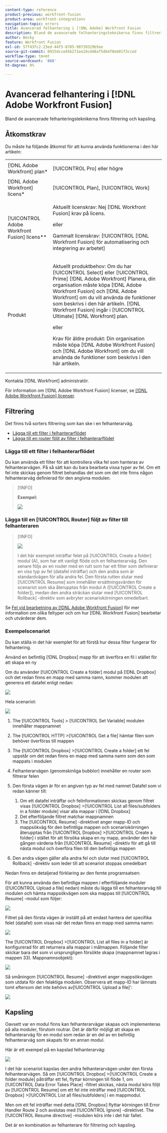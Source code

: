 ```yaml
---
content-type: reference
product-previous: workfront-fusion
product-area: workfront-integrations
navigation-topic: errors
title: Avancerad felhantering i [!DNL Adobe] Workfront Fusion
description: Bland de avancerade felhanteringsteknikerna finns filtrering och kapsling.
author: Becky
feature: Workfront Fusion
exl-id: 57f43fc2-23ed-44f5-8785-90739329b5ee
source-git-commit: 0915dcce45b271ee18cdd8af5db4f0eb01f3cced
workflow-type: tm+mt
source-wordcount: '868'
ht-degree: 0%

---
```


# Avancerad felhantering i [!DNL Adobe Workfront Fusion]

Bland de avancerade felhanteringsteknikerna finns filtrering och kapsling.

## Åtkomstkrav

Du måste ha följande åtkomst för att kunna använda funktionerna i den här artikeln:

<table style="table-layout:auto">
 <col> 
 <col> 
 <tbody> 
  <tr> 
   <td role="rowheader">[!DNL Adobe Workfront] plan*</td> 
   <td> <p>[!UICONTROL Pro] eller högre</p> </td> 
  </tr> 
  <tr data-mc-conditions=""> 
   <td role="rowheader">[!DNL Adobe Workfront] licens*</td> 
   <td> <p>[!UICONTROL Plan], [!UICONTROL Work]</p> </td> 
  </tr> 
  <tr> 
   <td role="rowheader">[!UICONTROL Adobe Workfront Fusion] licens**</td> 
   <td>
   <p>Aktuellt licenskrav: Nej [!DNL Workfront Fusion] krav på licens.</p>
   <p>eller</p>
   <p>Gammalt licenskrav: [!UICONTROL [!DNL Workfront Fusion] för automatisering och integrering av arbetet] </p>
   </td> 
  </tr> 
  <tr> 
   <td role="rowheader">Produkt</td> 
   <td>
   <p>Aktuellt produktbehov: Om du har [!UICONTROL Select] eller [!UICONTROL Prime] [!DNL Adobe Workfront] Planera, din organisation måste köpa [!DNL Adobe Workfront Fusion] och [!DNL Adobe Workfront] om du vill använda de funktioner som beskrivs i den här artikeln. [!DNL Workfront Fusion] ingår i [!UICONTROL Ultimate] [!DNL Workfront] plan.</p>
   <p>eller</p>
   <p>Krav för äldre produkt: Din organisation måste köpa [!DNL Adobe Workfront Fusion] och [!DNL Adobe Workfront] om du vill använda de funktioner som beskrivs i den här artikeln.</p>
   </td> 
  </tr> 
 </tbody> 
</table>

Kontakta [!DNL Workfront] administratör.

För information om [!DNL Adobe Workfront Fusion] licenser, se [[!DNL Adobe Workfront Fusion] licenser](../../workfront-fusion/get-started/license-automation-vs-integration.md).

## Filtrering

Det finns två sorters filtrering som kan ske i en felhanterarväg.

* [Lägga till ett filter i felhanterarflödet](#adding-a-filter-to-the-error-handler-route)
* [Lägga till en router följt av filter i felhanterarflödet](#adding-a-router-followed-by-filters-to-the-error-handler)

### Lägga till ett filter i felhanterarflödet

Du kan använda ett filter för att kontrollera vilka fel som hanteras av felhanterarvägen. På så sätt kan du bara bearbeta vissa typer av fel. Om ett fel inte skickas genom filtret behandlas det som om det inte finns någon felhanterarväg definierad för den angivna modulen.

>[!INFO]
>
>**Exempel:**
>
>![](assets/filter-error-handling-350x238.png)

### Lägga till en [!UICONTROL Router] följt av filter till felhanteraren

>[!INFO]
>
>![](assets/router-filter-error-handling-350x254.png)
>
>I det här exemplet inträffar felet på [!UICONTROL Create a folder] modul (A), som har ett vanligt flöde och en felhanterarväg. Den senare följs av en router med en rutt som har ett filter som definierar en viss typ av fel (datafel inträffar) och den andra som är standardvägen för alla andra fel. Den första rutten slutar med [!UICONTROL Resume] som innehåller ersättningsvärden för scenariot som ska återupptas från modul A ([!UICONTROL Create a folder]), medan den andra sträckan slutar med [!UICONTROL Rollback] -direktiv som avbryter scenariokörningen omedelbart.

Se [Fel vid bearbetning av [!DNL Adobe Workfront Fusion]](../../workfront-fusion/errors/error-processing.md) för mer information om olika feltyper och om hur [!DNL Workfront Fusion] bearbetar och utvärderar dem.

### Exempelscenariot

Du kan ställa in det här exemplet för att förstå hur dessa filter fungerar för felhantering.

Använd en befintlig [!DNL Dropbox] mapp för att överföra en fil i stället för att skapa en ny

Om du använder [!UICONTROL Create a folder] modul på [!DNL Dropbox] och det redan finns en mapp med samma namn, kommer modulen att generera ett datafel enligt nedan:

![](assets/dropbox-350x276.png)

Hela scenariot:

![](assets/dropbox-scenario-350x190.png)

1. The [!UICONTROL Tools] > [!UICONTROL Set Variable] modulen innehåller mappnamnet
1. The [!UICONTROL HTTP] >[!UICONTROL Get a file] hämtar filen som behöver överföras till mappen
1. The [!UICONTROL Dropbox] >[!UICONTROL Create a folder] ett fel uppstår om det redan finns en mapp med samma namn som den som mappats i modulen
1. Felhanterarvägen (genomskinliga bubblor) innehåller en router som filtrerar felen
1. Den första vägen är för en angiven typ av fel med namnet Datafel som vi redan känner till:

   1. Om ett datafel inträffar och felinformationen skickas genom filtret visas [!UICONTROL Dropbox] >[!UICONTROL List all files/subfolders in a folder module] visar alla mappar i [!DNL Dropbox]
   1. Det efterföljande filtret matchar mappnamnen
   1. The [!UICONTROL Resume] -direktivet anger mapp-ID och mappsökväg för den befintliga mappen och scenariokörningen återupptas från [!UICONTROL Dropbox] >[!UICONTROL Create a folder] i stället för att försöka skapa en ny mapp, använder den här gången värdena från [!UICONTROL Resume] -direktiv för att gå till nästa modul och överföra filen till den befintliga mappen

1. Den andra vägen gäller alla andra fel och slutar med [!UICONTROL Rollback] -direktiv som leder till att scenariot stoppas omedelbart

Nedan finns en detaljerad förklaring av den femte programsatsen:

För att kunna använda den befintliga mappen i efterföljande moduler ([!UICONTROL Upload a file] nedan) måste du lägga till en felhanterarväg till modulen och hämta mappsökvägen som ska mappas till [!UICONTROL Resume] -modul som följer:

![](assets/add-error-handler-route-350x113.png)

Filtret på den första vägen är inställt på att endast hantera det specifika felet (datafel) som visas när det redan finns en mapp med samma namn:

![](assets/condition-350x327.png)

The [!UICONTROL Dropbox] >[!UICONTROL List all files in a folder] är konfigurerad för att returnera alla mappar i målmappen. Följande filter skickar bara det som vi ursprungligen försökte skapa (mappnamnet lagras i mappen 33). Mappnamnsobjekt):

![](assets/condition2-350x193.png)

Så småningom [!UICONTROL Resume] -direktivet anger mappsökvägen som utdata för den felaktiga modulen. Observera att mapp-ID har lämnats tomt eftersom det inte behövs av[!UICONTROL Upload a file]&#39;:

![](assets/flow-control-350x190.png)

## Kapsling

Oavsett var en modul finns kan felhanterarvägar skapas och implementeras på alla moduler, förutom routrar. Det är därför möjligt att skapa en felhanterarväg för en modul som redan är en del av en befintlig felhanterarväg som skapats för en annan modul.

Här är ett exempel på en kapslad felhanterarväg:

![](assets/nested-error-handling-route-350x174.png)

I det här scenariot kapslas den andra felhanterarvägen under den första felhanterarvägen. Så om [!UICONTROL Dropbox] >[!UICONTROL Create a folder module] påträffar ett fel, flyttar körningen till flöde 1, om [!UICONTROL Data Error Takes Place] -filtret skickas, nästa modul körs följt av [!UICONTROL Resume] om ett fel inte inträffar med [!UICONTROL Dropbox] >[!UICONTROL List all files/subfolders] i en mappmodul.

Men om ett fel inträffar med detta [!DNL Dropbox] flyttar körningen till Error Handler Route 2 och avslutas med [!UICONTROL Ignore] -direktivet. The [!UICONTROL Resume directive] -modulen körs inte i det här fallet.

Det är en kombination av felhanterare för filtrering och kapsling.

